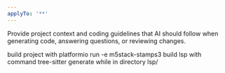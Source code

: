 ```yaml
---
applyTo: '**'
---
```

Provide project context and coding guidelines that AI should follow when generating code, answering questions, or reviewing changes.

build project with platformio run -e m5stack-stamps3
build lsp with command tree-sitter generate while in directory lsp/